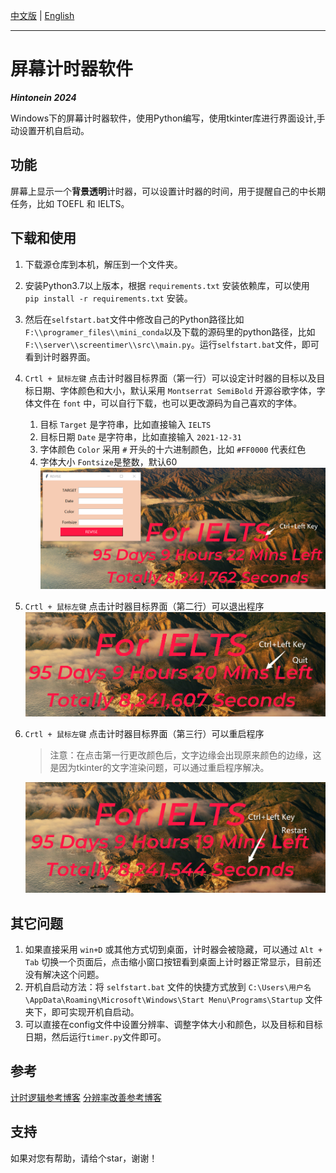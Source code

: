 [中文版](./README.zh.md) | [English](./README.md)


---

# 屏幕计时器软件

***Hintonein 2024***

Windows下的屏幕计时器软件，使用Python编写，使用tkinter库进行界面设计,手动设置开机自启动。

## 功能

屏幕上显示一个**背景透明**计时器，可以设置计时器的时间，用于提醒自己的中长期任务，比如 TOEFL 和 IELTS。

## 下载和使用

1. 下载源仓库到本机，解压到一个文件夹。
2. 安装Python3.7以上版本，根据 `requirements.txt` 安装依赖库，可以使用 `pip install -r requirements.txt` 安装。
3. 然后在`selfstart.bat`文件中修改自己的Python路径比如`F:\\programer_files\\mini_conda`以及下载的源码里的python路径，比如`F:\\server\\screentimer\\src\\main.py`。运行`selfstart.bat`文件，即可看到计时器界面。
4. `Crtl + 鼠标左键` 点击计时器目标界面（第一行）可以设定计时器的目标以及目标日期、字体颜色和大小，默认采用 `Montserrat SemiBold` 开源谷歌字体，字体文件在 `font` 中，可以自行下载，也可以更改源码为自己喜欢的字体。
   1. 目标 `Target` 是字符串，比如直接输入 `IELTS`
   2. 目标日期 `Date` 是字符串，比如直接输入 `2021-12-31`
   3. 字体颜色 `Color` 采用 `#` 开头的十六进制颜色，比如 `#FF0000` 代表红色
   4. 字体大小 `Fontsize`是整数，默认60
![alt](./pics/config.png)
1. `Crtl + 鼠标左键` 点击计时器目标界面（第二行）可以退出程序
   ![alt](./pics/quit.png)
2. `Crtl + 鼠标左键` 点击计时器目标界面（第三行）可以重启程序
   > 注意：在点击第一行更改颜色后，文字边缘会出现原来颜色的边缘，这是因为tkinter的文字渲染问题，可以通过重启程序解决。

   ![alt](./pics/restart.png)

## 其它问题

1. 如果直接采用 `win+D` 或其他方式切到桌面，计时器会被隐藏，可以通过 `Alt + Tab` 切换一个页面后，点击缩小窗口按钮看到桌面上计时器正常显示，目前还没有解决这个问题。
2. 开机自启动方法：将 `selfstart.bat` 文件的快捷方式放到 `C:\Users\用户名\AppData\Roaming\Microsoft\Windows\Start Menu\Programs\Startup` 文件夹下，即可实现开机自启动。
3. 可以直接在config文件中设置分辨率、调整字体大小和颜色，以及目标和目标日期，然后运行`timer.py`文件即可。
   

## 参考
 
[计时逻辑参考博客](https://blog.csdn.net/qq_43495412/article/details/113099677)
[分辨率改善参考博客](https://blog.csdn.net/qq_25921925/article/details/103987572)

## 支持

如果对您有帮助，请给个star，谢谢！


